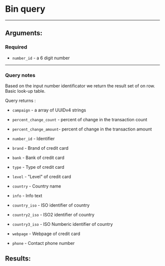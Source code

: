 # Bin query

____

## Arguments:

### Required
* `number_id` - a 6 digit number

---
### Query notes

Based on the input number identificator we return the result set of on row.
Basic look-up table.

Query returns  :
* `campaign` -  a array of UUIDv4 strings
* `percent_change_count` - percent of change in the transaction count
* `percent_change_amount`- percent of change in the transaction amount

* `number_id` - Identifier
* `brand` - Brand of credit card
* `bank` - Bank of credit card
* `type` - Type of credit card
* `level` - "Level" of credit card        
* `country` - Country name      
* `info` - Info text          
* `country_iso` - ISO identifier of country  
* `country2_iso`  - ISO2 identifier of country  
* `country3_iso`  - ISO Numberic identifier of country  
* `webpage` - Webpage of credit card     
* `phone` - Contact phone number        

## Results:

```
```
